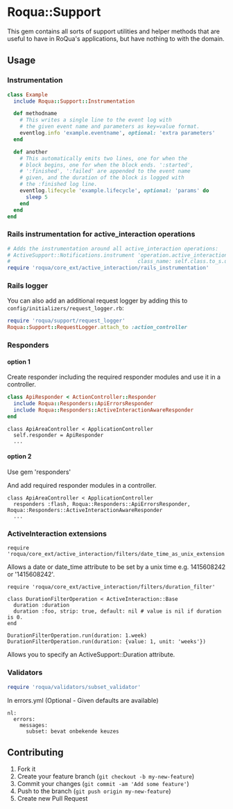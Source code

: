 # Roqua::Support

This gem contains all sorts of support utilities and helper methods that are
useful to have in RoQua's applications, but have nothing to with the domain.

## Usage

### Instrumentation

```ruby
class Example
  include Roqua::Support::Instrumentation

  def methodname
    # This writes a single line to the event log with
    # the given event name and parameters as key=value format.
    eventlog.info 'example.eventname', optional: 'extra parameters'
  end

  def another
    # This automatically emits two lines, one for when the
    # block begins, one for when the block ends. ':started',
    # ':finished', ':failed' are appended to the event name
    # given, and the duration of the block is logged with
    # the :finished log line.
    eventlog.lifecycle 'example.lifecycle', optional: 'params' do
      sleep 5
    end
  end
end
```

### Rails instrumentation for active_interaction operations

```ruby
# Adds the instrumentation around all active_interaction operations:
# ActiveSupport::Notifications.instrument 'operation.active_interaction',
#                                         class_name: self.class.to_s.underscore do
require 'roqua/core_ext/active_interaction/rails_instrumentation'
```

### Rails logger

You can also add an additional request logger by adding this to `config/initializers/request_logger.rb`:

```ruby
require 'roqua/support/request_logger'
Roqua::Support::RequestLogger.attach_to :action_controller
```

### Responders

#### option 1

Create responder including the required responder modules and use it in a controller.

```ruby
class ApiResponder < ActionController::Responder
  include Roqua::Responders::ApiErrorsResponder
  include Roqua::Responders::ActiveInteractionAwareResponder
end
```

```
class ApiAreaController < ApplicationController
  self.responder = ApiResponder
  ...
```

#### option 2

Use gem 'responders'

And add required responder modules in a controller.

```
class ApiAreaController < ApplicationController
  responders :flash, Roqua::Responders::ApiErrorsResponder, Roqua::Responders::ActiveInteractionAwareResponder
  ...
```

### ActiveInteraction extensions

```
require 'roqua/core_ext/active_interaction/filters/date_time_as_unix_extension'
```

Allows a date or date_time attribute to be set by a unix time e.g. 1415608242 or '1415608242'.


```
require 'roqua/core_ext/active_interaction/filters/duration_filter'

class DurationFilterOperation < ActiveInteraction::Base
  duration :duration
  duration :foo, strip: true, default: nil # value is nil if duration is 0.
end

DurationFilterOperation.run(duration: 1.week)
DurationFilterOperation.run(duration: {value: 1, unit: 'weeks'})
```

Allows you to specify an ActiveSupport::Duration attribute.


### Validators

```ruby
require 'roqua/validators/subset_validator'
```

In errors.yml (Optional - Given defaults are available)
```
nl:
  errors:
    messages:
      subset: bevat onbekende keuzes
```



## Contributing

1. Fork it
2. Create your feature branch (`git checkout -b my-new-feature`)
3. Commit your changes (`git commit -am 'Add some feature'`)
4. Push to the branch (`git push origin my-new-feature`)
5. Create new Pull Request
